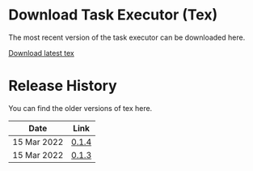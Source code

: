 # Download Task Executor (Tex)

The most recent version of the task executor can be downloaded here.

[Download latest tex](https://storage.googleapis.com/prod_tex_releases/tex-0.1.4-bin.zip)



# Release History

You can find the older versions of tex here.

|      Date       |       Link     |
| :-------------: | :------------: |
|    15 Mar 2022  | [0.1.4](https://storage.googleapis.com/prod_tex_releases/tex-0.1.4-bin.zip) |
|    15 Mar 2022  | [0.1.3](https://storage.googleapis.com/prod_tex_releases/tex-0.1.3-bin.zip) |
